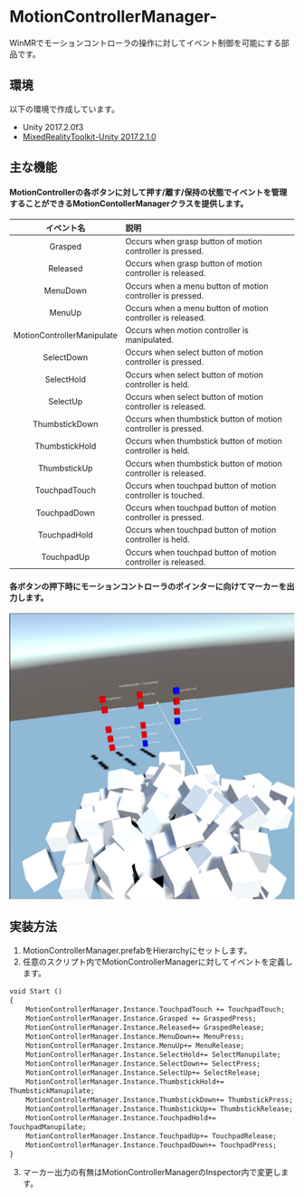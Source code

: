 # MotionControllerManager-
WinMRでモーションコントローラの操作に対してイベント制御を可能にする部品です。
## 環境
以下の環境で作成しています。

* Unity 2017.2.0f3
* [MixedRealityToolkit-Unity 2017.2.1.0](https://github.com/Microsoft/MixedRealityToolkit-Unity/releases/tag/2017.2.1.0)

## 主な機能
#### MotionControllerの各ボタンに対して押す/離す/保持の状態でイベントを管理することができるMotionContollerManagerクラスを提供します。

|イベント名|説明|
|:-:|:--|
|Grasped|Occurs when grasp button of motion controller is pressed.|
|Released|Occurs when grasp button of motion controller is released.|
|MenuDown|Occurs when a menu button of motion controller is pressed.|
|MenuUp|Occurs when a menu button of motion controller is released.|
|MotionControllerManipulate|Occurs when motion controller is manipulated.|
|SelectDown|Occurs when select button of motion controller is pressed.|
|SelectHold|Occurs when select button of motion controller is held.|
|SelectUp|Occurs when select button of motion controller is released.|
|ThumbstickDown|Occurs when thumbstick button of motion controller is pressed.|
|ThumbstickHold|Occurs when thumbstick button of motion controller is held.|
|ThumbstickUp|Occurs when thumbstick button of motion controller is released.|
|TouchpadTouch|Occurs when touchpad button of motion controller is touched.|
|TouchpadDown|Occurs when touchpad button of motion controller is pressed.|
|TouchpadHold|Occurs when touchpad button of motion controller is held.|
|TouchpadUp|Occurs when touchpad button of motion controller is released.|

#### 各ボタンの押下時にモーションコントローラのポインターに向けてマーカーを出力します。
![sampleImage](External/images/SampleApp1.png)

## 実装方法
1. MotionControllerManager.prefabをHierarchyにセットします。
2. 任意のスクリプト内でMotionControllerManagerに対してイベントを定義します。
```
void Start () 
{
    MotionControllerManager.Instance.TouchpadTouch += TouchpadTouch;
    MotionControllerManager.Instance.Grasped += GraspedPress;
    MotionControllerManager.Instance.Released+= GraspedRelease;
    MotionControllerManager.Instance.MenuDown+= MenuPress;
    MotionControllerManager.Instance.MenuUp+= MenuRelease;
    MotionControllerManager.Instance.SelectHold+= SelectManupilate;
    MotionControllerManager.Instance.SelectDown+= SelectPress;
    MotionControllerManager.Instance.SelectUp+= SelectRelease;
    MotionControllerManager.Instance.ThumbstickHold+= ThumbstickManupilate;
    MotionControllerManager.Instance.ThumbstickDown+= ThumbstickPress;
    MotionControllerManager.Instance.ThumbstickUp+= ThumbstickRelease;
    MotionControllerManager.Instance.TouchpadHold+= TouchpadManupilate;
    MotionControllerManager.Instance.TouchpadUp+= TouchpadRelease;
    MotionControllerManager.Instance.TouchpadDown+= TouchpadPress;
}
```
3. マーカー出力の有無はMotionControllerManagerのInspector内で変更します。
